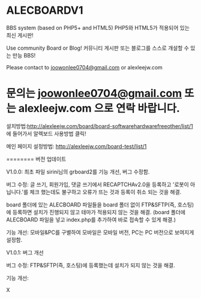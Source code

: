 ALECBOARDV1
========

BBS system (based on PHP5+ and HTML5)
PHP5와 HTML5가 적용되어 있는 최신 게시판!

Use community Board or Blog!
커뮤니티 게시판 또는 블로그를 스스로 개설할 수 있는 만능 BBS!

Please contact to joowonlee0704@gmail.com or alexleejw.com 


문의는 joowonlee0704@gmail.com 또는 alexleejw.com 으로 연락 바랍니다.
========
설치방법:http://alexleejw.com/board/board-softwarehardwarefreeother/list/1 에 들어가서 알렉보드 사용방법 클릭!



메인 페이지 설정방법: http://alexleejw.com/board-test/list/1

========
버전 업데이트

V1.0.0: 최초 파일
sirini님의 grboard2를 기능 개선, 버그 수정함.

버그 수정:
글 쓰기, 회원가입, 댓글 쓰기에서 RECAPTCHAv2.0을 등록하고 '로봇이 아닙니다.'를 체크 했는데도 불구하고 오류가 뜨는 것과 등록이 취소 되는 것을 해결.

board 폴더에 있는 ALECBOARD 파일들을 board 폴더 없이 FTP&SFTP(즉, 호스팅)에 등록하면 설치가 진행되지 않고 테마가 적용되지 않는 것을 해결.
(board 폴더에 ALECBOARD 파일을 넣고 index.php를 추가하여 바로 접속할 수 있게 해결.)

기능 개선:
모바일&PC를 구별하여 모바일은 모바일 버전, PC는 PC 버전으로 보여지게 설정함.



V1.0.1: 버그 개선

버그 수정:
FTP&SFTP(즉, 호스팅)에 등록했는데 설치가 되지 않는 것을 해결.

기능 개선:

X
